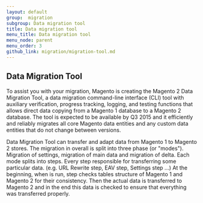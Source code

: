 ```yaml
---
layout: default
group:  migration
subgroup: Data migration tool
title: Data migration tool
menu_title: Data migration tool
menu_node: parent
menu_order: 3
github_link: migration/migration-tool.md
---
```


  
<h2>Data Migration Tool</h2>

To assist you with your migration, Magento is creating the Magento 2
Data Migration Tool, a data migration command-line interface (CLI) tool with auxiliary verification, progress tracking, logging, and testing functions that allows direct data copying from a Magento 1 database to a Magento 2 database. The tool is expected to be available by Q3 2015 and it efficiently and reliably migrates all core Magento data entities and any custom data entities that do not change between versions.

Data Migration Tool can transfer and adapt data from Magento 1 to Magento 2 stores. The migration in overall is split into three phase (or "modes"). Migration of settings, migration of main data and migration of delta. Each mode splits into steps. Every step responsible for transferring some particular data. (e.g. URL Rewrite step, EAV step, Settings step ...) At the beginning, when is run, step checks tables structure of Magento 1 and Magento 2 for their consistency. Then the actual data is transferred to Magento 2 and in the end this data is checked to ensure that everything was transferred properly.

